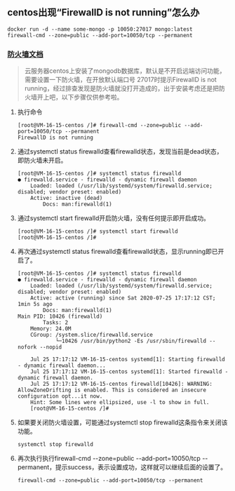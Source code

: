 
## centos出现“FirewallD is not running”怎么办
```
docker run -d --name some-mongo -p 10050:27017 mongo:latest
firewall-cmd --zone=public --add-port=10050/tcp --permanent
```
### [防火墙文档](fanghuoqiang-doc.md)

> 云服务器centos上安装了mongodb数据库，默认是不开启远端访问功能，需要设置一下防火墙，在开放默认端口号 27017时提示FirewallD is not running，经过排查发现是防火墙就没打开造成的，出于安装考虑还是把防火墙开上吧，以下步骤仅供参考啦。

1. 执行命令
    ```
    [root@VM-16-15-centos /]# firewall-cmd --zone=public --add-port=10050/tcp --permanent
    FirewallD is not running
    ```

2. 通过systemctl status firewalld查看firewalld状态，发现当前是dead状态，即防火墙未开启。
    ```
    [root@VM-16-15-centos /]# systemctl status firewalld
    ● firewalld.service - firewalld - dynamic firewall daemon
        Loaded: loaded (/usr/lib/systemd/system/firewalld.service; disabled; vendor preset: enabled)
        Active: inactive (dead)
            Docs: man:firewalld(1)
    ```

3. 通过systemctl start firewalld开启防火墙，没有任何提示即开启成功。
    ```
    [root@VM-16-15-centos /]# systemctl start firewalld
    [root@VM-16-15-centos /]# 
    ```

4. 再次通过systemctl status firewalld查看firewalld状态，显示running即已开启了。
    ```
    [root@VM-16-15-centos /]# systemctl status firewalld
    ● firewalld.service - firewalld - dynamic firewall daemon
        Loaded: loaded (/usr/lib/systemd/system/firewalld.service; disabled; vendor preset: enabled)
        Active: active (running) since Sat 2020-07-25 17:17:12 CST; 1min 5s ago
            Docs: man:firewalld(1)
    Main PID: 10426 (firewalld)
            Tasks: 2
        Memory: 24.0M
        CGroup: /system.slice/firewalld.service
                └─10426 /usr/bin/python2 -Es /usr/sbin/firewalld --nofork --nopid

        Jul 25 17:17:12 VM-16-15-centos systemd[1]: Starting firewalld - dynamic firewall daemon...
        Jul 25 17:17:12 VM-16-15-centos systemd[1]: Started firewalld - dynamic firewall daemon.
        Jul 25 17:17:12 VM-16-15-centos firewalld[10426]: WARNING: AllowZoneDrifting is enabled. This is considered an insecure configuration opt...it now.
        Hint: Some lines were ellipsized, use -l to show in full.
        [root@VM-16-15-centos /]# 
    ```

5. 如果要关闭防火墙设置，可能通过systemctl stop firewalld这条指令来关闭该功能。
    ```
    systemctl stop firewalld
    ```

6. 再次执行执行firewall-cmd --zone=public --add-port=10050/tcp --permanent，提示success，表示设置成功，这样就可以继续后面的设置了。
    ```
    firewall-cmd --zone=public --add-port=10050/tcp --permanent
    ```
